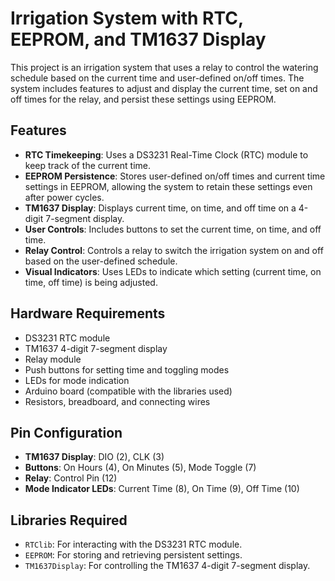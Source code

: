 # Irrigation System with RTC, EEPROM, and TM1637 Display

This project is an irrigation system that uses a relay to control the watering schedule based on the current time and user-defined on/off times. The system includes features to adjust and display the current time, set on and off times for the relay, and persist these settings using EEPROM.

## Features

- **RTC Timekeeping**: Uses a DS3231 Real-Time Clock (RTC) module to keep track of the current time.
- **EEPROM Persistence**: Stores user-defined on/off times and current time settings in EEPROM, allowing the system to retain these settings even after power cycles.
- **TM1637 Display**: Displays current time, on time, and off time on a 4-digit 7-segment display.
- **User Controls**: Includes buttons to set the current time, on time, and off time.
- **Relay Control**: Controls a relay to switch the irrigation system on and off based on the user-defined schedule.
- **Visual Indicators**: Uses LEDs to indicate which setting (current time, on time, off time) is being adjusted.

## Hardware Requirements

- DS3231 RTC module
- TM1637 4-digit 7-segment display
- Relay module
- Push buttons for setting time and toggling modes
- LEDs for mode indication
- Arduino board (compatible with the libraries used)
- Resistors, breadboard, and connecting wires

## Pin Configuration

- **TM1637 Display**: DIO (2), CLK (3)
- **Buttons**: On Hours (4), On Minutes (5), Mode Toggle (7)
- **Relay**: Control Pin (12)
- **Mode Indicator LEDs**: Current Time (8), On Time (9), Off Time (10)

## Libraries Required

- `RTClib`: For interacting with the DS3231 RTC module.
- `EEPROM`: For storing and retrieving persistent settings.
- `TM1637Display`: For controlling the TM1637 4-digit 7-segment display.
